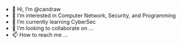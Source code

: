- 👋 Hi, I’m @candraw
- 👀 I’m interested in Computer Network, Security, and Programming
- 🌱 I’m currently learning CyberSec
- 💞️ I’m looking to collaborate on ...
- 📫 How to reach me ...

<!---
candraw/candraw is a ✨ special ✨ repository because its `README.md` (this file) appears on your GitHub profile.
You can click the Preview link to take a look at your changes.
--->
